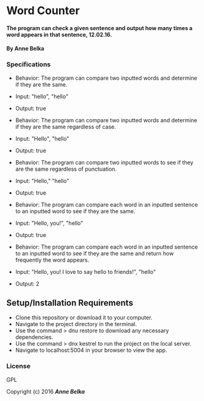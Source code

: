 # Word Counter

#### The program can check a given sentence and output how many times a word appears in that sentence, 12.02.16.

#### By **Anne Belka**

### Specifications

* Behavior: The program can compare two inputted words and determine if they are the same.
* Input: "hello", "hello"
* Output: true

* Behavior: The program can compare two inputted words and determine if they are the same regardless of case.
* Input: "Hello", "hello"
* Output: true

* Behavior: The program can compare two inputted words to see if they are the same regardless of punctuation.
* Input: "Hello," "hello"
* Output: true

* Behavior: The program can compare each word in an inputted sentence to an inputted word to see if they are the same.
* Input: "Hello, you!", "hello"
* Output: true

* Behavior: The program can compare each word in an inputted sentence to an inputted word to see if they are the same and return how frequently the word appears.
* Input: "Hello, you! I love to say hello to friends!", "hello"
* Output: 2

## Setup/Installation Requirements

* Clone this repository or download it to your computer.
* Navigate to the project directory in the terminal.
* Use the command > dnu restore to download any necessary dependencies.
* Use the command > dnx kestrel to run the project on the local server.
* Navigate to localhost:5004 in your browser to view the app.

### License

GPL

Copyright (c) 2016 **_Anne Belka_**
